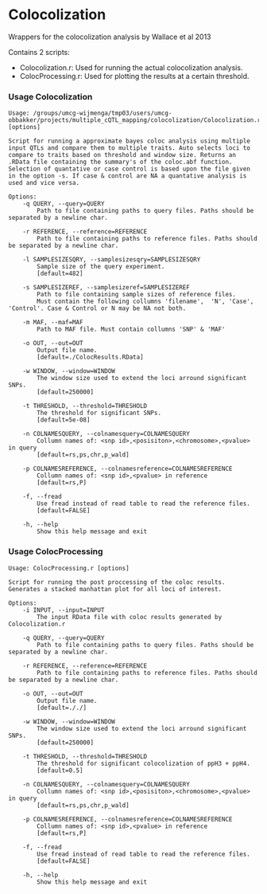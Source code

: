 # Colocolization
Wrappers for the colocolization analysis by Wallace et al 2013

Contains 2 scripts:

- Colocolization.r: Used for running the actual colocolization analysis.
- ColocProcessing.r: Used for plotting the results at a certain threshold.


### Usage Colocolization
    Usage: /groups/umcg-wijmenga/tmp03/users/umcg-obbakker/projects/multiple_cQTL_mapping/colocolization/Colocolization.r [options]
    
    Script for running a approximate bayes coloc analysis using multiple input QTLs and compare them to multiple traits. Auto selects loci to compare to traits based on threshold and window size. Returns an .RData file containing the summary's of the coloc.abf function. Selection of quantative or case control is based upon the file given in the option -s. If case & control are NA a quantative analysis is used and vice versa.
    
    Options:
    	-q QUERY, --query=QUERY
    		Path to file containing paths to query files. Paths should be separated by a newline char.
    
    	-r REFERENCE, --reference=REFERENCE
    		Path to file containing paths to reference files. Paths should be separated by a newline char.
    
    	-l SAMPLESIZESQRY, --samplesizesqry=SAMPLESIZESQRY
    		Sample size of the query experiment.
    		[default=482]
    
    	-s SAMPLESIZEREF, --samplesizeref=SAMPLESIZEREF
    		Path to file containing sample sizes of reference files.
    		Must contain the following collumns 'filename',  'N', 'Case', 'Control'. Case & Control or N may be NA not both.
    
    	-m MAF, --maf=MAF
    		Path to MAF file. Must contain collumns 'SNP' & 'MAF'
    
    	-o OUT, --out=OUT
    		Output file name.
    		[default=./ColocResults.RData]
    
    	-w WINDOW, --window=WINDOW
    		The window size used to extend the loci arround significant SNPs.
    		[default=250000]
    
    	-t THRESHOLD, --threshold=THRESHOLD
    		The threshold for significant SNPs.
    		[default=5e-08]
    
    	-n COLNAMESQUERY, --colnamesquery=COLNAMESQUERY
    		Collumn names of: <snp id>,<posisiton>,<chromosome>,<pvalue> in query
    		[default=rs,ps,chr,p_wald]
    
    	-p COLNAMESREFERENCE, --colnamesreference=COLNAMESREFERENCE
    		Collumn names of: <snp id>,<pvalue> in reference
    		[default=rs,P]
    
    	-f, --fread
    		Use fread instead of read table to read the reference files.
    		[default=FALSE]
    
    	-h, --help
    		Show this help message and exit

### Usage ColocProcessing
    Usage: ColocProcessing.r [options]
    
    Script for running the post proccessing of the coloc results. Generates a stacked manhattan plot for all loci of interest. 
    
    Options:
    	-i INPUT, --input=INPUT
    		The input RData file with coloc results generated by Colocolization.r
    
    	-q QUERY, --query=QUERY
    		Path to file containing paths to query files. Paths should be separated by a newline char.
    
    	-r REFERENCE, --reference=REFERENCE
    		Path to file containing paths to reference files. Paths should be separated by a newline char.
    
    	-o OUT, --out=OUT
    		Output file name.
    		[default=././]
    
    	-w WINDOW, --window=WINDOW
    		The window size used to extend the loci arround significant SNPs.
    		[default=250000]
    
    	-t THRESHOLD, --threshold=THRESHOLD
    		The threshold for significant colocolization of ppH3 + ppH4.
    		[default=0.5]
    
    	-n COLNAMESQUERY, --colnamesquery=COLNAMESQUERY
    		Collumn names of: <snp id>,<posisiton>,<chromosome>,<pvalue> in query
    		[default=rs,ps,chr,p_wald]
    
    	-p COLNAMESREFERENCE, --colnamesreference=COLNAMESREFERENCE
    		Collumn names of: <snp id>,<pvalue> in reference
    		[default=rs,P]
    
    	-f, --fread
    		Use fread instead of read table to read the reference files.
    		[default=FALSE]
    
    	-h, --help
    		Show this help message and exit